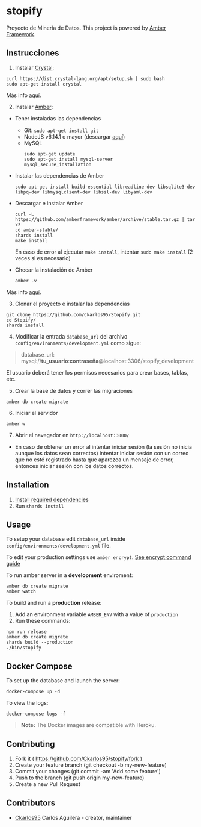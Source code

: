 # stopify

Proyecto de Minería de Datos.
This project is powered by [Amber Framework](https://amberframework.org/).

## Instrucciones
1. Instalar [Crystal](https://crystal-lang.org/):
  ```
  curl https://dist.crystal-lang.org/apt/setup.sh | sudo bash
  sudo apt-get install crystal
  ```
  Más info [aquí](https://crystal-lang.org/docs/installation/on_debian_and_ubuntu.html).

2. Instalar [Amber](https://amberframework.org/):
  * Tener instaladas las dependencias
    - Git: `sudo apt-get install git`
    - NodeJS v6.14.1 o mayor (descargar [aquí](https://nodejs.org/es/download/))
    - MySQL
      ```
      sudo apt-get update
      sudo apt-get install mysql-server
      mysql_secure_installation

      ```
  * Instalar las dependencias de Amber
    ```
    sudo apt-get install build-essential libreadline-dev libsqlite3-dev libpq-dev libmysqlclient-dev libssl-dev libyaml-dev
    ```
  * Descargar e instalar Amber
    ```
    curl -L https://github.com/amberframework/amber/archive/stable.tar.gz | tar xz
    cd amber-stable/
    shards install
    make install
    ```
    En caso de error al ejecutar `make install`, intentar `sudo make install` (2 veces si es necesario)

  * Checar la instalación de Amber
    ```
    amber -v
    ```

  Más info [aquí](https://amberframework.org/guides/getting-started/Installation/README.md#installation).

3. Clonar el proyecto e instalar las dependencias
  ```
  git clone https://github.com/Ckarlos95/Stopify.git
  cd Stopify/
  shards install
  ```

4. Modificar la entrada `database_url` del archivo `config/environments/development.yml` como sigue:
  > database_url: mysql://**tu_usuario**:**contraseña**@localhost:3306/stopify_development

  El usuario deberá tener los permisos necesarios para crear bases, tablas, etc.

5. Crear la base de datos y correr las migraciones
  ```
  amber db create migrate
  ```

6. Iniciar el servidor
  ```
  amber w
  ```

7. Abrir el navegador en `http://localhost:3000/`
  * En caso de obtener un error al intentar iniciar sesión (la sesión no inicia aunque los datos sean correctos) intentar iniciar sesión con un correo que no esté registrado hasta que aparezca un mensaje de error, entonces iniciar sesión con los datos correctos.

## Installation

1. [Install required dependencies](https://github.com/amberframework/online-docs/blob/master/getting-started/quickstart/zero-to-deploy.md#install-crystal-and-amber)
2. Run `shards install`

## Usage

To setup your database edit `database_url` inside `config/environments/development.yml` file.

To edit your production settings use `amber encrypt`. [See encrypt command guide](https://github.com/amberframework/online-docs/blob/master/getting-started/cli/encrypt.md#encrypt-command)

To run amber server in a **development** enviroment:

```
amber db create migrate
amber watch
```

To build and run a **production** release:

1. Add an environment variable `AMBER_ENV` with a value of `production`
2. Run these commands:

```
npm run release
amber db create migrate
shards build --production
./bin/stopify
```

## Docker Compose

To set up the database and launch the server:

```
docker-compose up -d
```

To view the logs:

```
docker-compose logs -f
```

> **Note:** The Docker images are compatible with Heroku.

## Contributing

1. Fork it ( https://github.com/Ckarlos95/stopify/fork )
2. Create your feature branch (git checkout -b my-new-feature)
3. Commit your changes (git commit -am 'Add some feature')
4. Push to the branch (git push origin my-new-feature)
5. Create a new Pull Request

## Contributors

- [Ckarlos95](https://github.com/Ckarlos95) Carlos Aguilera - creator, maintainer
